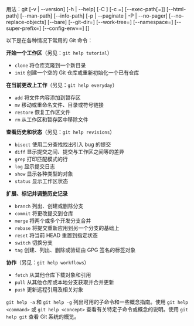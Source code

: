 用法：git [-v | --version] [-h | --help] [-C <path>] [-c <name>=<value>]
           [--exec-path[=<path>]] [--html-path] [--man-path] [--info-path]
           [-p | --paginate | -P | --no-pager] [--no-replace-objects] [--bare]
           [--git-dir=<path>] [--work-tree=<path>] [--namespace=<name>]
           [--super-prefix=<path>] [--config-env=<name>=<envvar>]
           <command> [<args>]

以下是在各种情况下常用的 Git 命令：

**开始一个工作区**（另见：`git help tutorial`）  
- `clone`    将仓库克隆到一个新目录  
- `init`     创建一个空的 Git 仓库或重新初始化一个已有仓库  

**在当前更改上工作**（另见：`git help everyday`）  
- `add`      将文件内容添加到暂存区  
- `mv`       移动或重命名文件、目录或符号链接  
- `restore`  恢复工作区文件  
- `rm`       从工作区和暂存区中移除文件  

**查看历史和状态**（另见：`git help revisions`）  
- `bisect`   使用二分查找找出引入 bug 的提交  
- `diff`     显示提交之间、提交与工作区之间等的差异  
- `grep`     打印匹配模式的行  
- `log`      显示提交日志  
- `show`     显示各种类型的对象  
- `status`   显示工作区状态  

**扩展、标记并调整历史记录**  
- `branch`   列出、创建或删除分支  
- `commit`   将更改提交到仓库  
- `merge`    将两个或多个开发分支合并  
- `rebase`   将提交重新应用到另一个分支的基础上  
- `reset`    将当前 HEAD 重置到指定状态  
- `switch`   切换分支  
- `tag`      创建、列出、删除或验证由 GPG 签名的标签对象  

**协作**（另见：`git help workflows`）  
- `fetch`    从其他仓库下载对象和引用  
- `pull`     从其他仓库或本地分支获取并合并更新  
- `push`     更新远程引用及相关对象  

`git help -a` 和 `git help -g` 列出可用的子命令和一些概念指南。使用 `git help <command>` 或 `git help <concept>` 查看有关特定子命令或概念的说明。使用 `git help git` 查看 Git 系统的概览。
